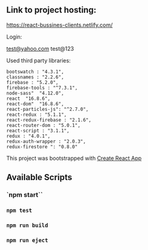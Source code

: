 ## Link to project hosting:

https://react-bussines-clients.netlify.com/

Login:

test@yahoo.com
test@123


Used third party libraries:

    bootswatch : "4.3.1",
    classnames : "2.2.6",
    firebase : "5.2.0",
    firebase-tools : "^7.3.1",
    node-sass"  "4.12.0",
    react  "16.8.6",
    react-dom"  "16.8.6",
    react-particles-js": "^2.7.0",
    react-redux : "5.1.1",
    react-redux-firebase : "2.1.6",
    react-router-dom : "5.0.1",
    react-script : "3.1.1",
    redux : "4.0.1",
    redux-auth-wrapper : "2.0.3",
    redux-firestore ": "0.8.0"


This project was bootstrapped with [Create React App](https://github.com/facebook/create-react-app)

## Available Scripts

### `npm start``

### `npm test`

### `npm run build`

### `npm run eject`

